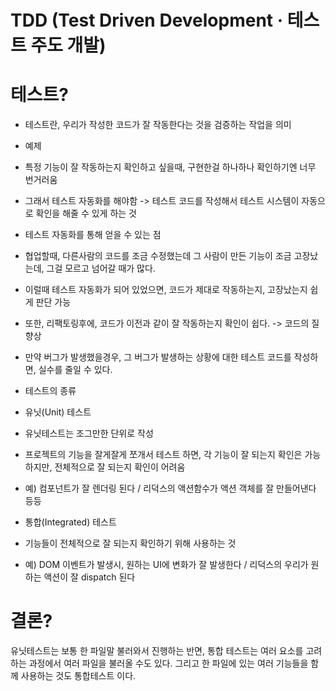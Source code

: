 # TDD (Test Driven Development · 테스트 주도 개발)

# 테스트?
- 테스트란, 우리가 작성한 코드가 잘 작동한다는 것을 검증하는 작업을 의미 
- 예제
 - 특정 기능이 잘 작동하는지 확인하고 싶을때, 구현한걸 하나하나 확인하기엔 너무 번거러움
 - 그래서 테스트 자동화를 해야함 -> 테스트 코드를 작성해서 테스트 시스템이 자동으로 확인을 해줄 수 있게 하는 것

- 테스트 자동화를 통해 얻을 수 있는 점
 - 협업할때, 다른사람의 코드를 조금 수정했는데 그 사람이 만든 기능이 조금 고장났는데, 그걸 모르고 넘어갈 때가 많다.
 - 이럴때 테스트 자동화가 되어 있었으면, 코드가 제대로 작동하는지, 고장났는지 쉽게 판단 가능
 - 또한, 리팩토링후에, 코드가 이전과 같이 잘 작동하는지 확인이 쉽다. -> 코드의 질 향상
 - 만약 버그가 발생했을경우, 그 버그가 발생하는 상황에 대한 테스트 코드를 작성하면, 실수를 줄일 수 있다.

- 테스트의 종류
 - 유닛(Unit) 테스트
  - 유닛테스트는 조그만한 단위로 작성
  - 프로젝트의 기능을 잘게잘게 쪼개서 테스트 하면, 각 기능이 잘 되는지 확인은 가능하지만, 전체적으로 잘 되는지 확인이 어려움
  - 예) 컴포넌트가 잘 렌더링 된다 / 리덕스의 액션함수가 액션 객체를 잘 만들어낸다 등등

 - 통합(Integrated) 테스트
  - 기능들이 전체적으로 잘 되는지 확인하기 위해 사용하는 것
  - 예) DOM 이벤트가 발생시, 원하는 UI에 변화가 잘 발생한다 /  리덕스의 우리가 원하는 액션이 잘 dispatch 된다

# 결론?
유닛테스트는 보통 한 파일말 불러와서 진행하는 반면, 통합 테스트는 여러 요소를 고려하는 과정에서 여러 파일을 불러올 수도 있다.
그리고 한 파일에 있는 여러 기능들을 함께 사용하는 것도 통합테스트 이다.